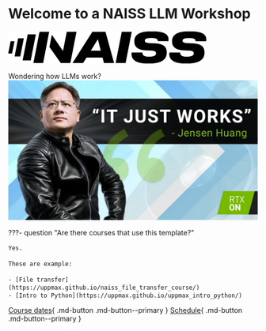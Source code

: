 # Welcome to a NAISS LLM Workshop

![The NAISS logo](logo/naiss_logo_inverted.png)

Wondering how LLMs work?  
![The NAISS logo](img/jensen_meme.jpg)

???- question "Are there courses that use this template?"

    Yes.

    These are example:

    - [File transfer](https://uppmax.github.io/naiss_file_transfer_course/)
    - [Intro to Python](https://uppmax.github.io/uppmax_intro_python/)

[Course dates](course_dates.md){ .md-button .md-button--primary }
[Schedule](schedule.md){ .md-button .md-button--primary }

